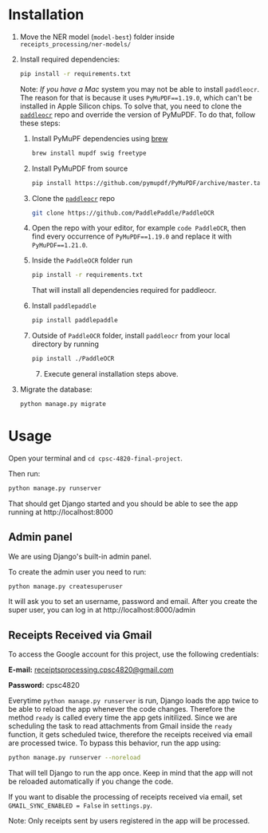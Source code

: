 # Installation

1. Move the NER model (`model-best`) folder inside `receipts_processing/ner-models/`

2. Install required dependencies:
   ```bash
   pip install -r requirements.txt
   ```

      Note: _If you have a Mac_ system you may not be able to install `paddleocr`. The reason for that is because it uses `PyMuPDF==1.19.0`, which can't be installed in Apple Silicon chips. To solve that, you need to clone the [`paddleocr`](https://github.com/PaddlePaddle/PaddleOCR) repo and override the version of PyMuPDF. To do that, follow these steps:

      1. Install PyMuPF dependencies using [brew](https://brew.sh/)

         ```bash
         brew install mupdf swig freetype
         ```

      2. Install PyMuPDF from source

         ```bash
         pip install https://github.com/pymupdf/PyMuPDF/archive/master.tar.gz
         ```

      3. Clone the [`paddleocr`](https://github.com/PaddlePaddle/PaddleOCR) repo
         ```bash
         git clone https://github.com/PaddlePaddle/PaddleOCR
         ```
      4. Open the repo with your editor, for example `code PaddleOCR`, then find every occurrence of `PyMuPDF==1.19.0` and replace it with `PyMuPDF==1.21.0`.

      5. Inside the `PaddleOCR` folder run

         ```bash
         pip install -r requirements.txt
         ```

         That will install all dependencies required for paddleocr.

      6. Install `paddlepaddle`

         ```bash
         pip install paddlepaddle
         ```

      7. Outside of `PaddleOCR` folder, install `paddleocr` from your local directory by running

         ```bash
         pip install ./PaddleOCR
         ```

         7. Execute general installation steps above.
3. Migrate the database:
   ```bash
   python manage.py migrate
   ```

# Usage

Open your terminal and `cd cpsc-4820-final-project`.

Then run:

```bash
python manage.py runserver
```

That should get Django started and you should be able to see the app running at http://localhost:8000

## Admin panel

We are using Django's built-in admin panel.

To create the admin user you need to run:

```bash
python manage.py createsuperuser
```

It will ask you to set an username, password and email. After you create the super user, you can log in at http://localhost:8000/admin

## Receipts Received via Gmail

To access the Google account for this project, use the following credentials:

**E-mail:** receiptsprocessing.cpsc4820@gmail.com

**Password:** cpsc4820

Everytime `python manage.py runserver` is run, Django loads the app twice to be able to reload the app whenever the code changes. Therefore the method `ready` is called every time the app gets initilized. Since we are scheduling the task to read attachments from Gmail inside the `ready` function, it gets scheduled twice, therefore the receipts received via email are processed twice. To bypass this behavior, run the app using:

```bash
python manage.py runserver --noreload
```
That will tell Django to run the app once. Keep in mind that the app will not be reloaded automatically if you change the code.

If you want to disable the processing of receipts received via email, set `GMAIL_SYNC_ENABLED = False` in `settings.py`.

Note: Only receipts sent by users registered in the app will be processed.

